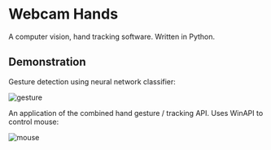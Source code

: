 # Webcam Hands
A computer vision, hand tracking software. Written in Python.

## Demonstration

Gesture detection using neural network classifier:

![gesture](https://github.com/jordanzdimirovic/webcam-hands/assets/104549568/3c3ec115-09ee-4288-bbbb-4e13e327252d)

An application of the combined hand gesture / tracking API. Uses WinAPI to control mouse:

![mouse](https://github.com/jordanzdimirovic/webcam-hands/assets/104549568/c45601fe-e9c6-4b11-9928-c93d4b3f72c6)
